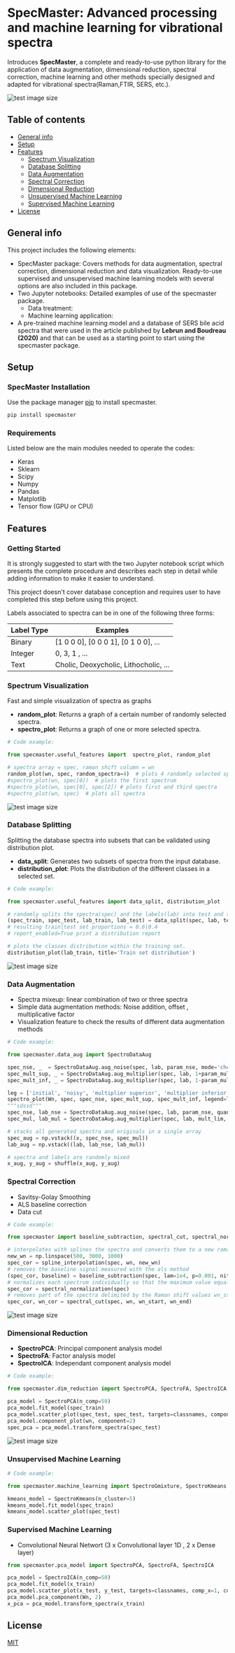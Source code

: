 # SpecMaster: Advanced processing and machine learning for vibrational spectra
Introduces **SpecMaster**, a complete and ready-to-use python library for the application of data augmentation, dimensional reduction, spectral correction, machine learning and other methods specially designed and adapted for vibrational spectra(Raman,FTIR, SERS, etc.). 

![test image size](fig/CNN_RF6.png)

## Table of contents
* [General info](#general-info)
* [Setup](#Setup)
* [Features](#Features)
  * [Spectrum Visualization](#Spectrum-Visualization)
  * [Database Splitting](#Database-Splitting)
  * [Data Augmentation](#Data-Augmentation)
  * [Spectral Correction](#Spectral-Correction)
  * [Dimensional Reduction](#Dimensional-Reduction)
  * [Unsupervised Machine Learning](#Unsupervised-Machine-Learning)
  * [Supervised Machine Learning](#Supervised-Machine-Learning) 
* [License](#License)

## General info

This project includes the following elements: 
- SpecMaster package: Covers methods for data augmentation, spectral correction, dimensional reduction and data visualization. Ready-to-use supervised and unsupervised machine learning models with several options are also included in this package.
- Two Jupyter notebooks: Detailed examples of use of the specmaster package.
  - Data treatment: 
  - Machine learning application: 
- A pre-trained machine learning model and a database of SERS bile acid spectra that were used in the article published by **Lebrun and Boudreau (2020)** and that can be used as a starting point to start using the specmaster package.

## Setup

### SpecMaster Installation

Use the package manager [pip](https://pip.pypa.io/en/stable/) to install specmaster.

```bash
pip install specmaster
```

### Requirements
Listed below are the main modules needed to operate the codes: 

* Keras
* Sklearn
* Scipy
* Numpy
* Pandas
* Matplotlib
* Tensor flow (GPU or CPU)


## Features

### Getting Started 

It is strongly suggested to start with the two Jupyter notebook script which presents the complete procedure and describes each step in detail while adding information to make it easier to understand. 

This project doesn't cover database conception and requires user to have completed this step before using this project.

Labels associated to spectra can be in one of the following three forms:

| Label Type    | Examples                             |
| ------------- | ------------------------------------ |
| Binary        | [1 0 0 0], [0 0 0 1], [0 1 0 0], ... |
| Integer       | 0, 3, 1 , ...                        |
| Text          | Cholic, Deoxycholic, Lithocholic, ...    |

### Spectrum Visualization

Fast and simple visualization of spectra as graphs 
- **random_plot**: Returns a graph of a certain number of randomly selected spectra.
- **spectro_plot**: Returns a graph of one or more selected spectra.

```python
# Code example:

from specmaster.useful_features import  spectro_plot, random_plot

# spectra array = spec, raman shift column = wn
random_plot(wn, spec, random_spectra=4)  # plots 4 randomly selected spectra
#spectro_plot(wn, spec[0])  # plots the first spectrum
#spectro_plot(wn, spec[0], spec[2]) # plots first and third spectra
#spectro_plot(wn, spec)  # plots all spectra
```
![test image size](fig/random5_plot.png)
### Database Splitting
Splitting the database spectra into subsets that can be validated using distribution plot.

- **data_split**: Generates two subsets of spectra from the input database.
- **distribution_plot**: Plots the distribution of the different classes in a selected set.

```python
# Code example:

from specmaster.useful_features import data_split, distribution_plot

# randomly splits the spectra(spec) and the labels(lab) into test and training subsets.
(spec_train, spec_test, lab_train, lab_test) = data_split(spec, lab, test_size=0.4, report_enabled=True)  
# resulting train|test set proportions = 0.6|0.4
# report_enabled=True print a distribution report 

# plots the classes distribution within the training set.
distribution_plot(lab_train, title='Train set distribution')
```
![test image size](fig/distribution.png)
### Data Augmentation
* Spectra mixeup: linear combination of two or three spectra 
* Simple data augmentation methods: Noise addition, offset , multiplicative factor
* Visualization feature to check the results of different data augmentation methods

```python
# Code example:

from specmaster.data_aug import SpectroDataAug

spec_nse, _  = SpectroDataAug.aug_noise(spec, lab, param_nse, mode='check')
spec_mult_sup, _ = SpectroDataAug.aug_multiplier(spec, lab, 1+param_mult, mode='check')
spec_mult_inf, _ = SpectroDataAug.aug_multiplier(spec, lab, 1-param_mult, mode='check')

leg = ['initial', 'noisy', 'multiplier superior', 'multiplier inferior']
spectro_plot(Wn, spec, spec_nse, spec_mult_sup, spec_mult_inf, legend=leg)
"""sdssd"""
spec_nse, lab_nse = SpectroDataAug.aug_noise(spec, lab, param_nse, quantity=2, mode='random')
spec_mul, lab_mul = SpectroDataAug.aug_multiplier(spec, lab, mult_lim, quantity=2, mode='random')

# stacks all generated spectra and originals in a single array
spec_aug = np.vstack((x, spec_nse, spec_mul))
lab_aug = np.vstack((lab, lab_nse, lab_mul))

# spectra and labels are randomly mixed
x_aug, y_aug = shuffle(x_aug, y_aug)
```

### Spectral Correction
* Savitsy-Golay Smoothing
* ALS baseline correction 
* Data cut 
```python
# Code example:

from specmaster import baseline_subtraction, spectral_cut, spectral_normalization, spline_interpolation

# interpolates with splines the spectra and converts them to a new raman shift range(new_wn)
new_wn = np.linspace(500, 3000, 1000)
spec_cor = spline_interpolation(spec, wn, new_wn)
# removes the baseline signal measured with the als method 
(spec_cor, baseline) = baseline_subtraction(spec, lam=1e4, p=0.001, niter=10)
# normalizes each spectrum individually so that the maximum value equals one and the minimum value zero 
spec_cor = spectral_normalization(spec)
# removes part of the spectra delimited by the Raman shift values wn_start and wn_end 
spec_cor, wn_cor = spectral_cut(spec, wn, wn_start, wn_end)
```
![test image size](fig/correction.png)

### Dimensional Reduction
- **SpectroPCA**: Principal component analysis model
- **SpectroFA**: Factor analysis model
- **SpectroICA**: Independant component analysis model

```python
# Code example:

from specmaster.dim_reduction import SpectroPCA, SpectroFA, SpectroICA

pca_model = SpectroPCA(n_comp=50)
pca_model.fit_model(spec_train)
pca_model.scatter_plot(spec_test, spec_test, targets=classnames, component_x=1, component_y=2)
pca_model.component_plot(wn, component=2)
spec_pca = pca_model.transform_spectra(spec_test)
```

![test image size](fig/data_reduce.png)

### Unsupervised Machine Learning 
```python
# Code example:

from specmaster.machine_learning import SpectroGmixture, SpectroKmeans

kmeans_model = SpectroKmeans(n_cluster=5)
kmeans_model.fit_model(spec_train)
kmeans_model.scatter_plot(spec_test)
```

### Supervised Machine Learning 
* Convolutional Neural Networt (3 x Convolutional layer 1D , 2 x Dense layer) 
```python
from specmaster.pca_model import SpectroPCA, SpectroFA, SpectroICA

pca_model = SpectroICA(n_comp=50)
pca_model.fit_model(x_train)
pca_model.scatter_plot(x_test, y_test, targets=classnames, comp_x=1, comp_y=2)
pca_model.pca_component(Wn, 2)
x_pca = pca_model.transform_spectra(x_train)
```

## License
[MIT](https://choosealicense.com/licenses/mit/)
